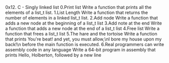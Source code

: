 0x12. C - Singly linked list
0.Print list
Write a function that prints all the elements of a list_t list.
1.List Length
Write a function that returns the number of elements in a linked list_t list.
2.Add node
Write a function that adds a new node at the beginning of a list_t list
3.Add note at the end
Write a function that adds a new node at the end of a list_t list
4.Free list
Write a function that frees a list_t list
5.The hare and the  tortoise
Write a function that prints You're beat! and yet, you must allow,\nI bore my house upon my back!\n before the main function is executed.
6.Real programmers can write assembly code in any language
Write a 64-bit program in assembly that prints Hello, Holberton, followed by a new line
